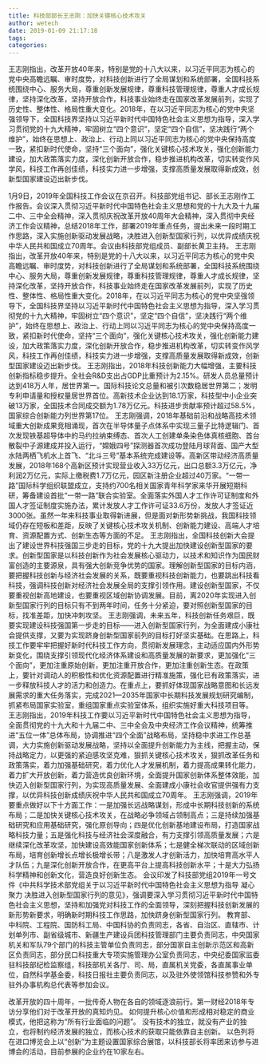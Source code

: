```yaml
---
title: 科技部部长王志刚：加快关键核心技术攻关
author: wetech
date: 2019-01-09 21:17:18
tags: 
categories: 
---
```

王志刚指出，改革开放40年来，特别是党的十八大以来，以习近平同志为核心的党中央高瞻远瞩、审时度势，对科技创新进行了全局谋划和系统部署，全国科技系统围绕中心、服务大局，尊重创新发展规律，尊重科技管理规律，尊重人才成长规律，坚持深化改革，坚持开放合作，科技事业始终走在国家改革发展前列，实现了历史性、整体性、格局性重大变化。2018年，在以习近平同志为核心的党中央坚强领导下，全国科技界坚持以习近平新时代中国特色社会主义思想为指导，深入学习贯彻党的十九大精神，牢固树立“四个意识”，坚定“四个自信”，坚决践行“两个维护”，始终在思想上、政治上、行动上同以习近平同志为核心的党中央保持高度一致，紧扣新时代使命，坚持“三个面向”，强化关键核心技术攻关，强化创新能力建设，加大政策落实力度，深化创新开放合作，稳步推进机构改革，切实转变作风学风，科技工作再创佳绩，科技实力进一步增强，支撑高质量发展取得新成效，创新型国家建设迈出新步伐。
<!-- more -->
1月9日，2019年全国科技工作会议在京召开。科技部党组书记、部长王志刚作工作报告。会议深入贯彻习近平新时代中国特色社会主义思想和党的十九大及十九届二中、三中全会精神，深入贯彻庆祝改革开放40周年大会精神，深入贯彻中央经济工作会议精神，总结2018年工作，部署2019年重点任务，提出未来一段时期工作思路，深入实施创新驱动发展战略，决胜进入创新型国家行列，以优异成绩庆祝中华人民共和国成立70周年。会议由科技部党组成员、副部长黄卫主持。
王志刚指出，改革开放40年来，特别是党的十八大以来，以习近平同志为核心的党中央高瞻远瞩、审时度势，对科技创新进行了全局谋划和系统部署，全国科技系统围绕中心、服务大局，尊重创新发展规律，尊重科技管理规律，尊重人才成长规律，坚持深化改革，坚持开放合作，科技事业始终走在国家改革发展前列，实现了历史性、整体性、格局性重大变化。2018年，在以习近平同志为核心的党中央坚强领导下，全国科技界坚持以习近平新时代中国特色社会主义思想为指导，深入学习贯彻党的十九大精神，牢固树立“四个意识”，坚定“四个自信”，坚决践行“两个维护”，始终在思想上、政治上、行动上同以习近平同志为核心的党中央保持高度一致，紧扣新时代使命，坚持“三个面向”，强化关键核心技术攻关，强化创新能力建设，加大政策落实力度，深化创新开放合作，稳步推进机构改革，切实转变作风学风，科技工作再创佳绩，科技实力进一步增强，支撑高质量发展取得新成效，创新型国家建设迈出新步伐。
王志刚指出，2018年科技创新能力大幅增强，主要科技创新指标稳步提升。全社会R&D支出占GDP比重预计为2.15%。研发人员总量预计达到418万人年，居世界第一。国际科技论文总量和被引次数稳居世界第二；发明专利申请量和授权量居世界首位。高新技术企业达到18.1万家，科技型中小企业突破13万家，全国技术合同成交额为1.78万亿元。科技进步贡献率预计超过58.5%，国家综合创新能力列世界第17位。
王志刚强调，2018年基础前沿和战略高技术领域重大创新成果竞相涌现，首次在半导体量子点体系中实现三量子比特逻辑门、首次发现铁基超导体中的马约拉纳束缚态、首次人工创建单条染色体真核细胞、首台散裂中子源建成并投入运行，“嫦娥四号”探测器首次成功登陆月球背面、国产大型水陆两栖飞机水上首飞、“北斗三号”基本系统完成建设等。高新区带动经济高质量发展，2018年168个高新区预计实现营业收入33万亿元，出口总额3.3万亿元，净利润2万亿元，实际上缴税费1.7万亿元，园区新注册企业超过40万家。“一带一路”国际科学组织联盟成立，支持约700名相关国家青年科学家来华开展短期科研，筹备建设首批“一带一路”联合实验室。全面落实外国人才工作许可证制度和外国人才签证制度实施办法，累计发放人才工作许可证33.6万份，发放人才签证近3000张。虽然一年来科技事业取得新进展，但是面对新形势新挑战，我国科技领域仍存在短板和差距，反映了关键核心技术攻关机制、创新能力建设、高端人才培育、资源配置方式、创新生态等方面的不足。
王志刚指出，全国科技创新大会提出了建设世界科技强国三步走的目标，党的十九大提出加快建设创新型国家的要求。创新型国家是以科技创新作为社会发展核心驱动力，以技术和知识作为国民财富创造的主要源泉，具有强大创新竞争优势的国家。理解创新型国家的目标内涵，要把握科技创新与经济社会发展的关系，既要重视科技创新能力，也要跳出科技看科技，强调科技创新对经济社会发展全局的支撑引领作用。建设创新型国家，不仅要重视创新高地建设，也要重视区域创新协调发展。目前，离2020年实现进入创新型国家行列的目标只有不到两年时间，任务十分紧迫，要对照创新型国家的目标，找准差距，加快冲刺攻坚。
王志刚强调，未来五年，科技创新任务艰巨，既要实现建设科技强国第一步走的目标——进入创新型国家行列，为全面建成小康社会提供支撑，又要为实现跻身创新型国家前列的目标打好坚实基础。在思路上，科技工作要牢牢把握好新时代科技工作方向，贯彻新发展理念，主动适应国内外形势新变化，围绕支撑引领现代化经济体系建设和高质量发展的新要求，更加强化“三个面向”，更加注重原始创新，更加注重开放合作，更加注重创新生态。在政策上，要针对调动人的积极性和优化资源配置进行精准施策，强化已有政策落实，进一步释放科技人才的活力和创造力。在重点上，要抓好体现国家战略意图和长远发展需求的重大任务落实，完成2021—2035年国家中长期科技发展规划研究编制，抓紧布局国家实验室，重组国家重点实验室体系，组织实施好重大科技项目等。
王志刚指出，2019年科技工作要以习近平新时代中国特色社会主义思想为指导，全面贯彻党的十九大和十九届二中、三中全会及中央经济工作会议精神，统筹推进“五位一体”总体布局，协调推进“四个全面”战略布局，坚持稳中求进工作总基调，大力实施创新驱动发展战略，坚持以全面提升创新能力为主线，把握主动，保持战略定力，以更强的紧迫感攻坚克难，狠抓关键核心技术攻关，狠抓改革任务和政策落实，着力加强基础研究，着力优化人才发展机制，着力提高成果转化能力，着力扩大开放创新，着力营造优良创新环境，全面提升国家创新体系整体效能，加快迈入创新型国家行列，为实现高质量发展、全面建成小康社会收官提供强有力支撑，以优异科技创新成绩庆祝中华人民共和国成立70周年。
王志刚强调，2019年要重点做好以下十方面工作：一是加强长远战略谋划，形成中长期科技创新的系统布局；二是加快关键核心技术攻关，在战略必争领域占领制高点；三是持续加强基础研究和应用基础研究，强化原创导向；四是优化创新基地建设布局，打造国家战略科技力量；五是强化科技与经济社会深度融合，有力支撑引领高质量发展；六是继续深化改革攻坚，加快建设高效能国家创新体系；七是健全梯次联动的区域创新布局，培育创新增长点增长极增长带；八是激发人才创新活力，加快培育高水平人才队伍；九是深化创新开放合作，在更高平台上提高科技创新水平；十是大力弘扬科学精神和创新文化，营造良好创新生态。
会议印发了科技部党组2019年一号文件《中共科学技术部党组关于以习近平新时代中国特色社会主义思想为指导 凝心聚力 决胜进入创新型国家行列的意见》，强调要深入学习贯彻习近平新时代中国特色社会主义思想，坚持和加强党对科技工作的全面领导，深刻把握科技创新发展的新形势新要求，明确新时期科技工作思路，加快跻身创新型国家行列。
教育部、中科院、工程院、国防科工局、中国科协的负责同志，各省、自治区、直辖市、计划单列市、副省级城市、新疆生产建设兵团科技管理部门主要负责同志，中央国家机关和军队79个部门的科技主管单位负责同志，部分国家自主创新示范区和高新区负责同志，部分民口科技重大专项实施管理办公室负责同志，中央纪委国家监委驻科技部纪检监察组，科技部机关各厅、司、局，直属机关党委，各直属事业单位，自然科学基金委，科技日报社主要负责同志，以及驻外使领馆科技参赞和外专驻外办事机构总代表等参加会议。
 
 
改革开放的四十周年，一批传奇人物在各自的领域逐浪前行。第一财经2018年专访分享他们对于改革开放的真知灼见。
如何提升核心价值和形成相对稳定的商业模式，他把这称为“所有行业面临的问题”。
没有技术的独立，就没有产业的独立，也将制约经济发展的独立，而核心技术的获取只能依靠自主创新。
以色列将在进口博览会上以“创新”为主题设置国家综合展馆，以科技部长将率团来访参与进博会的活动，目前参展的企业约在10家左右。
